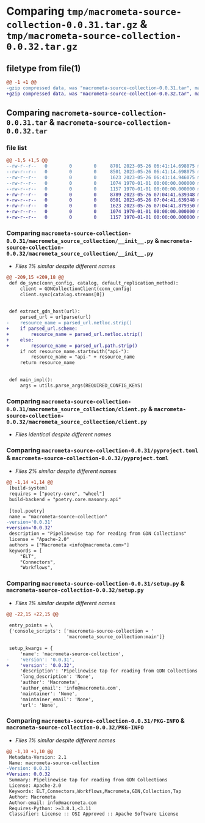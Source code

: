 # Comparing `tmp/macrometa-source-collection-0.0.31.tar.gz` & `tmp/macrometa-source-collection-0.0.32.tar.gz`

## filetype from file(1)

```diff
@@ -1 +1 @@
-gzip compressed data, was "macrometa-source-collection-0.0.31.tar", max compression
+gzip compressed data, was "macrometa-source-collection-0.0.32.tar", max compression
```

## Comparing `macrometa-source-collection-0.0.31.tar` & `macrometa-source-collection-0.0.32.tar`

### file list

```diff
@@ -1,5 +1,5 @@
--rw-r--r--   0        0        0     8701 2023-05-26 06:41:14.698075 macrometa-source-collection-0.0.31/macrometa_source_collection/__init__.py
--rw-r--r--   0        0        0     8501 2023-05-26 06:41:14.698075 macrometa-source-collection-0.0.31/macrometa_source_collection/client.py
--rw-r--r--   0        0        0     1623 2023-05-26 06:41:14.946075 macrometa-source-collection-0.0.31/pyproject.toml
--rw-r--r--   0        0        0     1074 1970-01-01 00:00:00.000000 macrometa-source-collection-0.0.31/setup.py
--rw-r--r--   0        0        0     1157 1970-01-01 00:00:00.000000 macrometa-source-collection-0.0.31/PKG-INFO
+-rw-r--r--   0        0        0     8789 2023-05-26 07:04:41.639348 macrometa-source-collection-0.0.32/macrometa_source_collection/__init__.py
+-rw-r--r--   0        0        0     8501 2023-05-26 07:04:41.639348 macrometa-source-collection-0.0.32/macrometa_source_collection/client.py
+-rw-r--r--   0        0        0     1623 2023-05-26 07:04:41.879350 macrometa-source-collection-0.0.32/pyproject.toml
+-rw-r--r--   0        0        0     1074 1970-01-01 00:00:00.000000 macrometa-source-collection-0.0.32/setup.py
+-rw-r--r--   0        0        0     1157 1970-01-01 00:00:00.000000 macrometa-source-collection-0.0.32/PKG-INFO
```

### Comparing `macrometa-source-collection-0.0.31/macrometa_source_collection/__init__.py` & `macrometa-source-collection-0.0.32/macrometa_source_collection/__init__.py`

 * *Files 1% similar despite different names*

```diff
@@ -209,15 +209,18 @@
 def do_sync(conn_config, catalog, default_replication_method):
     client = GDNCollectionClient(conn_config)
     client.sync(catalog.streams[0])
 
 
 def extract_gdn_host(url):
     parsed_url = urlparse(url)
-    resource_name = parsed_url.netloc.strip()
+    if parsed_url.scheme:
+        resource_name = parsed_url.netloc.strip()
+    else:
+        resource_name = parsed_url.path.strip()
     if not resource_name.startswith("api-"):
         resource_name = "api-" + resource_name
     return resource_name
 
 
 def main_impl():
     args = utils.parse_args(REQUIRED_CONFIG_KEYS)
```

### Comparing `macrometa-source-collection-0.0.31/macrometa_source_collection/client.py` & `macrometa-source-collection-0.0.32/macrometa_source_collection/client.py`

 * *Files identical despite different names*

### Comparing `macrometa-source-collection-0.0.31/pyproject.toml` & `macrometa-source-collection-0.0.32/pyproject.toml`

 * *Files 2% similar despite different names*

```diff
@@ -1,14 +1,14 @@
 [build-system]
 requires = ["poetry-core", "wheel"]
 build-backend = "poetry.core.masonry.api"
 
 [tool.poetry]
 name = "macrometa-source-collection"
-version='0.0.31'
+version='0.0.32'
 description = "Pipelinewise tap for reading from GDN Collections"
 license = "Apache-2.0"
 authors = ["Macrometa <info@macrometa.com>"]
 keywords = [
     "ELT",
     "Connectors",
     "Workflows",
```

### Comparing `macrometa-source-collection-0.0.31/setup.py` & `macrometa-source-collection-0.0.32/setup.py`

 * *Files 1% similar despite different names*

```diff
@@ -22,15 +22,15 @@
 
 entry_points = \
 {'console_scripts': ['macrometa-source-collection = '
                      'macrometa_source_collection:main']}
 
 setup_kwargs = {
     'name': 'macrometa-source-collection',
-    'version': '0.0.31',
+    'version': '0.0.32',
     'description': 'Pipelinewise tap for reading from GDN Collections',
     'long_description': 'None',
     'author': 'Macrometa',
     'author_email': 'info@macrometa.com',
     'maintainer': 'None',
     'maintainer_email': 'None',
     'url': 'None',
```

### Comparing `macrometa-source-collection-0.0.31/PKG-INFO` & `macrometa-source-collection-0.0.32/PKG-INFO`

 * *Files 1% similar despite different names*

```diff
@@ -1,10 +1,10 @@
 Metadata-Version: 2.1
 Name: macrometa-source-collection
-Version: 0.0.31
+Version: 0.0.32
 Summary: Pipelinewise tap for reading from GDN Collections
 License: Apache-2.0
 Keywords: ELT,Connectors,Workflows,Macrometa,GDN,Collection,Tap
 Author: Macrometa
 Author-email: info@macrometa.com
 Requires-Python: >=3.8.1,<3.11
 Classifier: License :: OSI Approved :: Apache Software License
```

